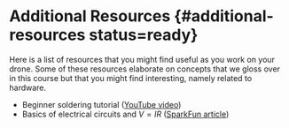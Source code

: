 # Additional Resources {#additional-resources status=ready}

Here is a list of resources that you might find useful as you work on your drone. Some of these resources elaborate on concepts that we gloss over in this course but that you might find interesting, namely related to hardware.

- Beginner soldering tutorial ([YouTube video](https://www.youtube.com/watch?v=Qps9woUGkvI))
- Basics of electrical circuits and $V=IR$ ([SparkFun article](https://learn.sparkfun.com/tutorials/voltage-current-resistance-and-ohms-law))
